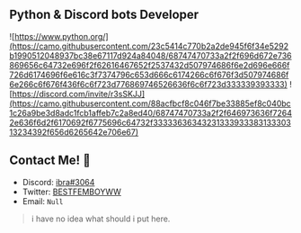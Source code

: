 ## Python & Discord bots Developer
![https://www.python.org/](https://camo.githubusercontent.com/23c5414c770b2a2de945f6f34e5292b1990512048937bc38e67117d924a84048/68747470733a2f2f696d672e736869656c64732e696f2f62616467652f2537432d507974686f6e2d696e666f726d6174696f6e616c3f7374796c653d666c6174266c6f676f3d507974686f6e266c6f676f436f6c6f723d776869746526636f6c6f723d333339393333) ![https://discord.com/invite/r3sSKJJ](https://camo.githubusercontent.com/88acfbcf8c046f7be33885ef8c040bc1c26a9be3d8adc1fcb1affeb7c2a8ed40/68747470733a2f2f646973636f72642e636f6d2f6170692f6775696c64732f3333363634323133393338313330313234392f656d6265642e706e67)

## Contact Me! :wave:
- Discord: [ibra#3064](https://discord.com/users/910226399615385641)
- Twitter: [BESTFEMBOYWW](https://twitter.com/BESTFEMBOYWW)
- Email: `Null`

> i have no idea what should i put here.
